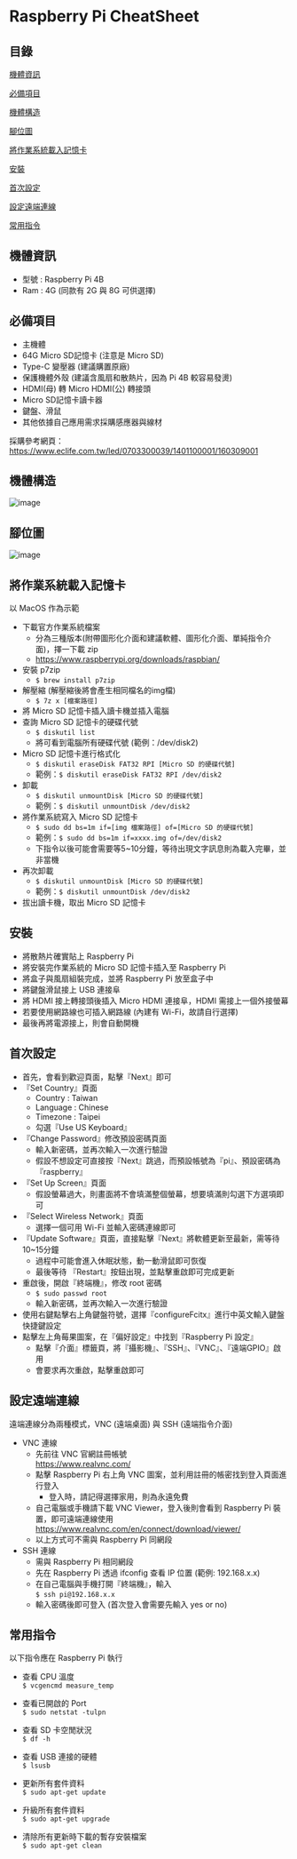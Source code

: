 # Raspberry Pi CheatSheet

## 目錄
[機體資訊](#機體資訊) 

[必備項目](#必備項目) 

[機體構造](#機體構造) 

[腳位圖](#腳位圖)  

[將作業系統載入記憶卡](#將作業系統載入記憶卡)  

[安裝](#安裝)

[首次設定](#首次設定)  

[設定遠端連線](#設定遠端連線)

[常用指令](#常用指令)


## 機體資訊
  * 型號 : Raspberry Pi 4B
  * Ram : 4G (同款有 2G 與 8G 可供選擇)

## 必備項目
  * 主機體
  * 64G Micro SD記憶卡 (注意是 Micro SD)
  * Type-C 變壓器 (建議購置原廠)
  * 保護機體外殼 (建議含風扇和散熱片，因為 Pi 4B 較容易發燙)
  * HDMI(母) 轉 Micro HDMI(公) 轉接頭
  * Micro SD記憶卡讀卡器
  * 鍵盤、滑鼠
  * 其他依據自己應用需求採購感應器與線材
  
  採購參考網頁：https://www.eclife.com.tw/led/0703300039/1401100001/160309001


## 機體構造 
![image](https://github.com/Samuelchi861008/RaspberryPi_CheatSheet/blob/master/Model%20Overview.png)


## 腳位圖
![image](https://github.com/Samuelchi861008/RaspberryPi_CheatSheet/blob/master/%E8%85%B3%E4%BD%8D%E5%9C%96.png)


## 將作業系統載入記憶卡 
以 MacOS 作為示範
  * 下載官方作業系統檔案
    * 分為三種版本(附帶圖形化介面和建議軟體、圖形化介面、單純指令介面)，擇一下載 zip
    * https://www.raspberrypi.org/downloads/raspbian/
  * 安裝 p7zip
    * ```$ brew install p7zip```
  * 解壓縮 (解壓縮後將會產生相同檔名的img檔)
    * ```$ 7z x [檔案路徑]```
  * 將 Micro SD 記憶卡插入讀卡機並插入電腦
  * 查詢 Micro SD 記憶卡的硬碟代號
    * ```$ diskutil list ```
    * 將可看到電腦所有硬碟代號 (範例：/dev/disk2)
  * Micro SD 記憶卡進行格式化
    * ```$ diskutil eraseDisk FAT32 RPI [Micro SD 的硬碟代號]```
    * 範例：```$ diskutil eraseDisk FAT32 RPI /dev/disk2```
  * 卸載
    * ```$ diskutil unmountDisk [Micro SD 的硬碟代號]```
    * 範例：```$ diskutil unmountDisk /dev/disk2```
  * 將作業系統寫入 Micro SD 記憶卡
    * ```$ sudo dd bs=1m if=[img 檔案路徑] of=[Micro SD 的硬碟代號]```
    * 範例：```$ sudo dd bs=1m if=xxxx.img of=/dev/disk2```
    * 下指令以後可能會需要等5~10分鐘，等待出現文字訊息則為載入完畢，並非當機
  * 再次卸載
    * ```$ diskutil unmountDisk [Micro SD 的硬碟代號]```
    * 範例：```$ diskutil unmountDisk /dev/disk2```
  * 拔出讀卡機，取出 Micro SD 記憶卡


## 安裝
  * 將散熱片確實貼上 Raspberry Pi
  * 將安裝完作業系統的 Micro SD 記憶卡插入至 Raspberry Pi
  * 將盒子與風扇組裝完成，並將 Raspberry Pi 放至盒子中
  * 將鍵盤滑鼠接上 USB 連接阜
  * 將 HDMI 接上轉接頭後插入 Micro HDMI 連接阜，HDMI 需接上一個外接螢幕
  * 若要使用網路線也可插入網路線 (內建有 Wi-Fi，故請自行選擇)
  * 最後再將電源接上，則會自動開機

## 首次設定
  * 首先，會看到歡迎頁面，點擊『Next』即可
  * 『Set Country』頁面
    * Country : Taiwan
    * Language : Chinese
    * Timezone : Taipei
    * 勾選『Use US Keyboard』
  * 『Change Password』修改預設密碼頁面
    * 輸入新密碼，並再次輸入一次進行驗證
    * 假設不想設定可直接按『Next』跳過，而預設帳號為『pi』、預設密碼為『raspberry』
  * 『Set Up Screen』頁面
    * 假設螢幕過大，則畫面將不會填滿整個螢幕，想要填滿則勾選下方選項即可
  * 『Select Wireless Network』頁面
    * 選擇一個可用 Wi-Fi 並輸入密碼連線即可
  * 『Update Software』頁面，直接點擊『Next』將軟體更新至最新，需等待10~15分鐘
    * 過程中可能會進入休眠狀態，動一動滑鼠即可恢復
    * 最後等待 『Restart』按鈕出現，並點擊重啟即可完成更新
  * 重啟後，開啟『終端機』，修改 root 密碼
    * ```$ sudo passwd root```
    * 輸入新密碼，並再次輸入一次進行驗證
  * 使用右鍵點擊右上角鍵盤符號，選擇『configureFcitx』進行中英文輸入鍵盤快捷鍵設定
  * 點擊左上角莓果圖案，在『偏好設定』中找到『Raspberry Pi 設定』
    * 點擊『介面』標籤頁，將『攝影機』、『SSH』、『VNC』、『遠端GPIO』啟用
    * 會要求再次重啟，點擊重啟即可

## 設定遠端連線
遠端連線分為兩種模式，VNC (遠端桌面) 與 SSH (遠端指令介面)
  * VNC 連線
    * 先前往 VNC 官網註冊帳號  
    https://www.realvnc.com/
    * 點擊 Raspberry Pi 右上角 VNC 圖案，並利用註冊的帳密找到登入頁面進行登入
      * 登入時，請記得選擇家用，則為永遠免費
    * 自己電腦或手機請下載 VNC Viewer，登入後則會看到 Raspberry Pi 裝置，即可遠端連線使用  
    https://www.realvnc.com/en/connect/download/viewer/
    * 以上方式可不需與 Raspberry Pi 同網段
  * SSH 連線
    * 需與 Raspberry Pi 相同網段
    * 先在 Raspberry Pi 透過 ifconfig 查看 IP 位置 (範例: 192.168.x.x)
    * 在自己電腦與手機打開『終端機』，輸入  
    ```$ ssh pi@192.168.x.x```
    * 輸入密碼後即可登入 (首次登入會需要先輸入 yes or no)


## 常用指令
以下指令應在 Raspberry Pi 執行
  
  * 查看 CPU 溫度  
  ```$ vcgencmd measure_temp```
  
  * 查看已開啟的 Port  
  ```$ sudo netstat -tulpn```
  
  * 查看 SD 卡空閒狀況  
  ```$ df -h```
  
  * 查看 USB 連接的硬體  
  ```$ lsusb```
  
  * 更新所有套件資料  
  ```$ sudo apt-get update```
  
  * 升級所有套件資料  
  ```$ sudo apt-get upgrade```  
  
  * 清除所有更新時下載的暫存安裝檔案  
  ```$ sudo apt-get clean```
